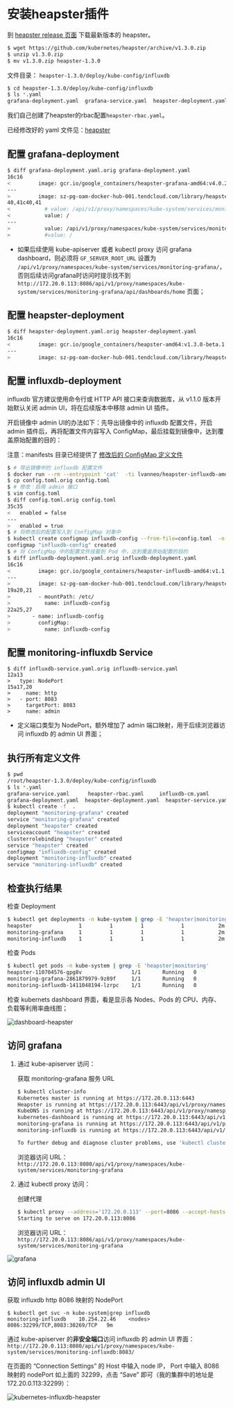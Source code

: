 # 安装heapster插件

到 [heapster release 页面](https://github.com/kubernetes/heapster/releases) 下载最新版本的 heapster。

``` bash
$ wget https://github.com/kubernetes/heapster/archive/v1.3.0.zip
$ unzip v1.3.0.zip
$ mv v1.3.0.zip heapster-1.3.0
```

文件目录： `heapster-1.3.0/deploy/kube-config/influxdb`

``` bash
$ cd heapster-1.3.0/deploy/kube-config/influxdb
$ ls *.yaml
grafana-deployment.yaml  grafana-service.yaml  heapster-deployment.yaml  heapster-service.yaml  influxdb-deployment.yaml  influxdb-service.yaml heapster-rbac.yaml
```

我们自己创建了heapster的rbac配置`heapster-rbac.yaml`。

已经修改好的 yaml 文件见：[heapster](../../manifests/heapster)


## 配置 grafana-deployment

``` bash
$ diff grafana-deployment.yaml.orig grafana-deployment.yaml
16c16
<         image: gcr.io/google_containers/heapster-grafana-amd64:v4.0.2
---
>         image: sz-pg-oam-docker-hub-001.tendcloud.com/library/heapster-grafana-amd64:v4.0.2
40,41c40,41
<           # value: /api/v1/proxy/namespaces/kube-system/services/monitoring-grafana/
<           value: /
---
>           value: /api/v1/proxy/namespaces/kube-system/services/monitoring-grafana/
>           #value: /
```

+ 如果后续使用 kube-apiserver 或者 kubectl proxy 访问 grafana dashboard，则必须将 `GF_SERVER_ROOT_URL` 设置为 `/api/v1/proxy/namespaces/kube-system/services/monitoring-grafana/`，否则后续访问grafana时访问时提示找不到`http://172.20.0.113:8086/api/v1/proxy/namespaces/kube-system/services/monitoring-grafana/api/dashboards/home` 页面；


## 配置 heapster-deployment

``` bash
$ diff heapster-deployment.yaml.orig heapster-deployment.yaml
16c16
<         image: gcr.io/google_containers/heapster-amd64:v1.3.0-beta.1
---
>         image: sz-pg-oam-docker-hub-001.tendcloud.com/library/heapster-amd64:v1.3.0-beta.1
```

## 配置 influxdb-deployment

influxdb 官方建议使用命令行或 HTTP API 接口来查询数据库，从 v1.1.0 版本开始默认关闭 admin UI，将在后续版本中移除 admin UI 插件。

开启镜像中 admin UI的办法如下：先导出镜像中的 influxdb 配置文件，开启 admin 插件后，再将配置文件内容写入 ConfigMap，最后挂载到镜像中，达到覆盖原始配置的目的：

注意：manifests 目录已经提供了 [修改后的 ConfigMap 定义文件](https://github.com/opsnull/follow-me-install-kubernetes-cluster/blob/master/manifests/heapster/influxdb-cm.yaml)

``` bash
$ # 导出镜像中的 influxdb 配置文件
$ docker run --rm --entrypoint 'cat'  -ti lvanneo/heapster-influxdb-amd64:v1.1.1 /etc/config.toml >config.toml.orig
$ cp config.toml.orig config.toml
$ # 修改：启用 admin 接口
$ vim config.toml
$ diff config.toml.orig config.toml
35c35
<   enabled = false
---
>   enabled = true
$ # 将修改后的配置写入到 ConfigMap 对象中
$ kubectl create configmap influxdb-config --from-file=config.toml  -n kube-system
configmap "influxdb-config" created
$ # 将 ConfigMap 中的配置文件挂载到 Pod 中，达到覆盖原始配置的目的
$ diff influxdb-deployment.yaml.orig influxdb-deployment.yaml
16c16
<         image: gcr.io/google_containers/heapster-influxdb-amd64:v1.1.1
---
>         image: sz-pg-oam-docker-hub-001.tendcloud.com/library/heapster-influxdb-amd64:v1.1.1
19a20,21
>         - mountPath: /etc/
>           name: influxdb-config
22a25,27
>       - name: influxdb-config
>         configMap:
>           name: influxdb-config
```

## 配置 monitoring-influxdb Service

```
$ diff influxdb-service.yaml.orig influxdb-service.yaml
12a13
>   type: NodePort
15a17,20
>     name: http
>   - port: 8083
>     targetPort: 8083
>     name: admin
```

- 定义端口类型为 NodePort，额外增加了 admin 端口映射，用于后续浏览器访问 influxdb 的 admin UI 界面；

## 执行所有定义文件

``` bash
$ pwd
/root/heapster-1.3.0/deploy/kube-config/influxdb
$ ls *.yaml
grafana-service.yaml      heapster-rbac.yaml     influxdb-cm.yaml          influxdb-service.yaml
grafana-deployment.yaml  heapster-deployment.yaml  heapster-service.yaml  influxdb-deployment.yaml
$ kubectl create -f  .
deployment "monitoring-grafana" created
service "monitoring-grafana" created
deployment "heapster" created
serviceaccount "heapster" created
clusterrolebinding "heapster" created
service "heapster" created
configmap "influxdb-config" created
deployment "monitoring-influxdb" created
service "monitoring-influxdb" created
```


## 检查执行结果

检查 Deployment

``` bash
$ kubectl get deployments -n kube-system | grep -E 'heapster|monitoring'
heapster               1         1         1            1           2m
monitoring-grafana     1         1         1            1           2m
monitoring-influxdb    1         1         1            1           2m
```

检查 Pods

``` bash
$ kubectl get pods -n kube-system | grep -E 'heapster|monitoring'
heapster-110704576-gpg8v                1/1       Running   0          2m
monitoring-grafana-2861879979-9z89f     1/1       Running   0          2m
monitoring-influxdb-1411048194-lzrpc    1/1       Running   0          2m
```

检查 kubernets dashboard 界面，看是显示各 Nodes、Pods 的 CPU、内存、负载等利用率曲线图；

![dashboard-heapster](./images/kubernetes-dashboard-with-heapster.jpg)

## 访问 grafana

1. 通过 kube-apiserver 访问：

    获取 monitoring-grafana 服务 URL

    ``` bash
    $ kubectl cluster-info
    Kubernetes master is running at https://172.20.0.113:6443
    Heapster is running at https://172.20.0.113:6443/api/v1/proxy/namespaces/kube-system/services/heapster
    KubeDNS is running at https://172.20.0.113:6443/api/v1/proxy/namespaces/kube-system/services/kube-dns
    kubernetes-dashboard is running at https://172.20.0.113:6443/api/v1/proxy/namespaces/kube-system/services/kubernetes-dashboard
    monitoring-grafana is running at https://172.20.0.113:6443/api/v1/proxy/namespaces/kube-system/services/monitoring-grafana
    monitoring-influxdb is running at https://172.20.0.113:6443/api/v1/proxy/namespaces/kube-system/services/monitoring-influxdb

    To further debug and diagnose cluster problems, use 'kubectl cluster-info dump'.
    ```

    浏览器访问 URL： `http://172.20.0.113:8080/api/v1/proxy/namespaces/kube-system/services/monitoring-grafana`

2. 通过 kubectl proxy 访问：

    创建代理

    ``` bash
    $ kubectl proxy --address='172.20.0.113' --port=8086 --accept-hosts='^*$'
    Starting to serve on 172.20.0.113:8086
    ```

    浏览器访问 URL：`http://172.20.0.113:8086/api/v1/proxy/namespaces/kube-system/services/monitoring-grafana`

![grafana](../../images/kubernetes-heapster-grafana.jpg)

## 访问 influxdb admin UI

获取 influxdb http 8086 映射的 NodePort

```
$ kubectl get svc -n kube-system|grep influxdb
monitoring-influxdb    10.254.22.46    <nodes>       8086:32299/TCP,8083:30269/TCP   9m
```

通过 kube-apiserver 的**非安全端口**访问 influxdb 的 admin UI 界面： `http://172.20.0.113:8080/api/v1/proxy/namespaces/kube-system/services/monitoring-influxdb:8083/`

在页面的 “Connection Settings” 的 Host 中输入 node IP， Port 中输入 8086 映射的 nodePort 如上面的 32299，点击 “Save” 即可（我的集群中的地址是172.20.0.113:32299）：

![kubernetes-influxdb-heapster](../../images/kubernetes-influxdb-heapster.jpg)

